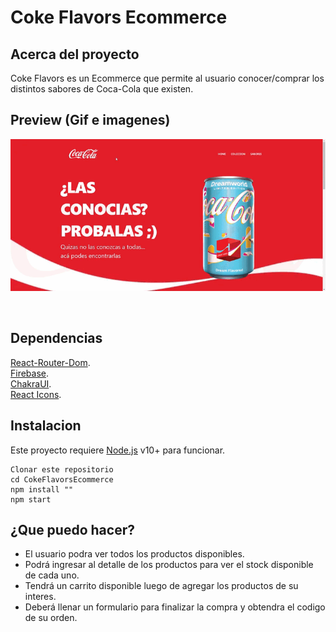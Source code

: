 # Coke Flavors Ecommerce

## Acerca del proyecto
Coke Flavors es un Ecommerce que permite al usuario conocer/comprar los distintos sabores de Coca-Cola que existen.

## Preview (Gif e imagenes)

![gif](https://github.com/JGoroso/CokeFlavorsEcommerce/blob/master/src/screen-recording.gif) 

 <img src="https://i.ibb.co/jHg8Ygj/1.webp" alt="" />
 <img src="https://i.ibb.co/VVmp2qH/2.webp" alt="" />
 <img src="https://i.ibb.co/YD1r6L0/3.webp" alt="" />


## Dependencias
[React-Router-Dom](https://reactrouter.com/web/guides/quick-start).\
[Firebase](https://firebase.google.com/).\
[ChakraUI](https://chakra-ui.com/).\
[React Icons](https://react-icons.github.io/react-icons/).

## Instalacion

Este proyecto requiere [Node.js](https://nodejs.org/) v10+ para funcionar.
```sh}
Clonar este repositorio 
cd CokeFlavorsEcommerce
npm install ""
npm start
```

## ¿Que puedo hacer?
- El usuario podra ver todos los productos disponibles. 
- Podrá ingresar al detalle de los productos para ver el stock disponible de cada uno.
- Tendrá un carrito disponible luego de agregar los productos de su interes.
- Deberá llenar un formulario para finalizar la compra y obtendra el codigo de su orden.

